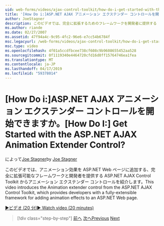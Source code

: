```yaml
---
uid: web-forms/videos/ajax-control-toolkit/how-do-i-get-started-with-the-aspnet-ajax-animation-extender-control
title: '[How Do i:]ASP.NET AJAX アニメーション エクステンダー コントロールを開始できますか。 | Microsoft Docs'
author: JoeStagner
description: このビデオでは、完全に拡張するためのフレームワークを開発者に提供する ASP.NET AJAX Control Toolkit からアニメーション エクステンダー コントロールを紹介をしています.
ms.author: riande
ms.date: 02/27/2007
ms.assetid: 47f94a4c-9c95-4fc2-96e6-e7cc54b6784f
msc.legacyurl: /web-forms/videos/ajax-control-toolkit/how-do-i-get-started-with-the-aspnet-ajax-animation-extender-control
msc.type: video
ms.openlocfilehash: 4f01a5ccdfbcee738cf608c9b9608655452aa528
ms.sourcegitcommit: 0f1119340e4464720cfd16d0ff15764746ea1fea
ms.translationtype: MT
ms.contentlocale: ja-JP
ms.lasthandoff: 04/17/2019
ms.locfileid: "59378014"
---
```

# <a name="how-do-i-get-started-with-the-aspnet-ajax-animation-extender-control"></a><span data-ttu-id="55818-104">[How Do i:]ASP.NET AJAX アニメーション エクステンダー コントロールを開始できますか。</span><span class="sxs-lookup"><span data-stu-id="55818-104">[How Do I:] Get Started with the ASP.NET AJAX Animation Extender Control?</span></span>

<span data-ttu-id="55818-105">によって[Joe Stagner](https://github.com/JoeStagner)</span><span class="sxs-lookup"><span data-stu-id="55818-105">by [Joe Stagner](https://github.com/JoeStagner)</span></span>

<span data-ttu-id="55818-106">このビデオでは、アニメーション効果を ASP.NET Web ページに追加する、完全に拡張可能なフレームワークと開発者を提供する ASP.NET AJAX Control Toolkit からアニメーション エクステンダー コントロールを紹介します。</span><span class="sxs-lookup"><span data-stu-id="55818-106">This video introduces the Animation extender control from the ASP.NET AJAX Control Toolkit, which provides developers with a fully-extensible framework for adding animation effects to an ASP.NET Web page.</span></span>

[<span data-ttu-id="55818-107">&#9654;ビデオ (20 分)</span><span class="sxs-lookup"><span data-stu-id="55818-107">&#9654; Watch video (20 minutes)</span></span>](https://channel9.msdn.com/Blogs/ASP-NET-Site-Videos/how-do-i-get-started-with-the-aspnet-ajax-animation-extender-control)

> [!div class="step-by-step"]
> <span data-ttu-id="55818-108">[前へ](how-do-i-use-the-aspnet-ajax-passwordstrength-extender.md)
> [次へ](how-do-i-use-the-aspnet-ajax-confirmbutton-extender.md)</span><span class="sxs-lookup"><span data-stu-id="55818-108">[Previous](how-do-i-use-the-aspnet-ajax-passwordstrength-extender.md)
[Next](how-do-i-use-the-aspnet-ajax-confirmbutton-extender.md)</span></span>
